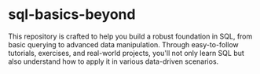 # sql-basics-beyond
This repository is crafted to help you build a robust foundation in SQL, from basic querying to advanced data manipulation. Through easy-to-follow tutorials, exercises, and real-world projects, you'll not only learn SQL but also understand how to apply it in various data-driven scenarios.
